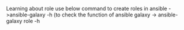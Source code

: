 Learning about role
use below command to create roles in ansible
->ansible-galaxy -h (to check the function of ansible galaxy
-> ansible-galaxy role -h
